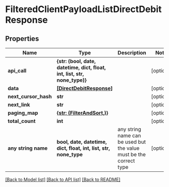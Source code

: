 # FilteredClientPayloadListDirectDebitResponse


## Properties
Name | Type | Description | Notes
------------ | ------------- | ------------- | -------------
**api_call** | **{str: (bool, date, datetime, dict, float, int, list, str, none_type)}** |  | [optional] 
**data** | [**[DirectDebitResponse]**](DirectDebitResponse.md) |  | [optional] 
**next_cursor_hash** | **str** |  | [optional] 
**next_link** | **str** |  | [optional] 
**paging_map** | [**{str: (FilterAndSort,)}**](FilterAndSort.md) |  | [optional] 
**total_count** | **int** |  | [optional] 
**any string name** | **bool, date, datetime, dict, float, int, list, str, none_type** | any string name can be used but the value must be the correct type | [optional]

[[Back to Model list]](../README.md#documentation-for-models) [[Back to API list]](../README.md#documentation-for-api-endpoints) [[Back to README]](../README.md)


